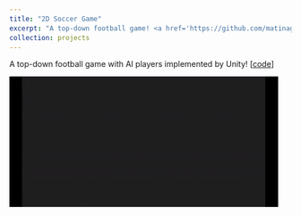 ```yaml
---
title: "2D Soccer Game"
excerpt: "A top-down football game! <a href='https://github.com/matinaghaei/2D-Soccer-Game'>[code]</a><br/><br/><img src='/images/soccer.gif'>"
collection: projects
---
```


A top-down football game with AI players implemented by Unity! [[code](https://github.com/matinaghaei/2D-Soccer-Game)]

![](/images/soccer.gif)
